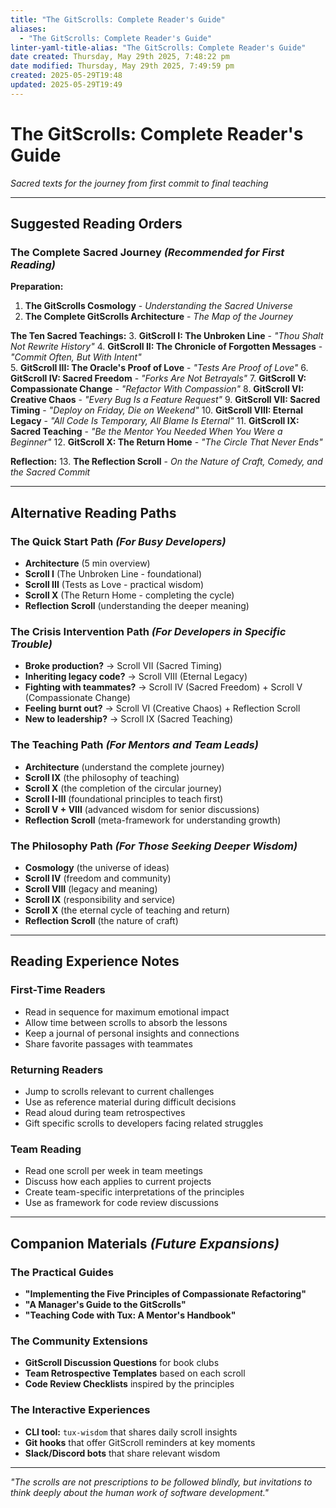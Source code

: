 ```yaml
---
title: "The GitScrolls: Complete Reader's Guide"
aliases:
  - "The GitScrolls: Complete Reader's Guide"
linter-yaml-title-alias: "The GitScrolls: Complete Reader's Guide"
date created: Thursday, May 29th 2025, 7:48:22 pm
date modified: Thursday, May 29th 2025, 7:49:59 pm
created: 2025-05-29T19:48
updated: 2025-05-29T19:49
---
```


# The GitScrolls: Complete Reader's Guide

_Sacred texts for the journey from first commit to final teaching_

---

## Suggested Reading Orders

### __The Complete Sacred Journey__ _(Recommended for First Reading)_

__Preparation:__
1. __The GitScrolls Cosmology__ - _Understanding the Sacred Universe_
2. __The Complete GitScrolls Architecture__ - _The Map of the Journey_

__The Ten Sacred Teachings:__
3. __GitScroll I: The Unbroken Line__ - _"Thou Shalt Not Rewrite History"_
4. __GitScroll II: The Chronicle of Forgotten Messages__ - _"Commit Often, But With Intent"_  
5. __GitScroll III: The Oracle's Proof of Love__ - _"Tests Are Proof of Love"_
6. __GitScroll IV: Sacred Freedom__ - _"Forks Are Not Betrayals"_
7. __GitScroll V: Compassionate Change__ - _"Refactor With Compassion"_
8. __GitScroll VI: Creative Chaos__ - _"Every Bug Is a Feature Request"_
9. __GitScroll VII: Sacred Timing__ - _"Deploy on Friday, Die on Weekend"_
10. __GitScroll VIII: Eternal Legacy__ - _"All Code Is Temporary, All Blame Is Eternal"_
11. __GitScroll IX: Sacred Teaching__ - _"Be the Mentor You Needed When You Were a Beginner"_
12. __GitScroll X: The Return Home__ - _"The Circle That Never Ends"_

__Reflection:__
13. __The Reflection Scroll__ - _On the Nature of Craft, Comedy, and the Sacred Commit_

---

## Alternative Reading Paths

### __The Quick Start Path__ _(For Busy Developers)_

- __Architecture__ (5 min overview)
- __Scroll I__ (The Unbroken Line - foundational)
- __Scroll III__ (Tests as Love - practical wisdom)
- __Scroll X__ (The Return Home - completing the cycle)
- __Reflection Scroll__ (understanding the deeper meaning)

### __The Crisis Intervention Path__ _(For Developers in Specific Trouble)_

- __Broke production?__ → Scroll VII (Sacred Timing)
- __Inheriting legacy code?__ → Scroll VIII (Eternal Legacy)  
- __Fighting with teammates?__ → Scroll IV (Sacred Freedom) + Scroll V (Compassionate Change)
- __Feeling burnt out?__ → Scroll VI (Creative Chaos) + Reflection Scroll
- __New to leadership?__ → Scroll IX (Sacred Teaching)

### __The Teaching Path__ _(For Mentors and Team Leads)_

- __Architecture__ (understand the complete journey)
- __Scroll IX__ (the philosophy of teaching)
- __Scroll X__ (the completion of the circular journey)
- __Scroll I-III__ (foundational principles to teach first)
- __Scroll V + VIII__ (advanced wisdom for senior discussions)
- __Reflection Scroll__ (meta-framework for understanding growth)

### __The Philosophy Path__ _(For Those Seeking Deeper Wisdom)_

- __Cosmology__ (the universe of ideas)
- __Scroll IV__ (freedom and community)
- __Scroll VIII__ (legacy and meaning)
- __Scroll IX__ (responsibility and service)
- __Scroll X__ (the eternal cycle of teaching and return)
- __Reflection Scroll__ (the nature of craft)

---

## Reading Experience Notes

### __First-Time Readers__

- Read in sequence for maximum emotional impact
- Allow time between scrolls to absorb the lessons
- Keep a journal of personal insights and connections
- Share favorite passages with teammates

### __Returning Readers__

- Jump to scrolls relevant to current challenges
- Use as reference material during difficult decisions
- Read aloud during team retrospectives
- Gift specific scrolls to developers facing related struggles

### __Team Reading__

- Read one scroll per week in team meetings
- Discuss how each applies to current projects
- Create team-specific interpretations of the principles
- Use as framework for code review discussions

---

## Companion Materials _(Future Expansions)_

### __The Practical Guides__

- __"Implementing the Five Principles of Compassionate Refactoring"__
- __"A Manager's Guide to the GitScrolls"__
- __"Teaching Code with Tux: A Mentor's Handbook"__

### __The Community Extensions__

- __GitScroll Discussion Questions__ for book clubs
- __Team Retrospective Templates__ based on each scroll
- __Code Review Checklists__ inspired by the principles

### __The Interactive Experiences__

- __CLI tool:__ `tux-wisdom` that shares daily scroll insights
- __Git hooks__ that offer GitScroll reminders at key moments
- __Slack/Discord bots__ that share relevant wisdom

---

_"The scrolls are not prescriptions to be followed blindly, but invitations to think deeply about the human work of software development."_
